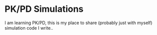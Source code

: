 # PK/PD Simulations

I am learning PK/PD, this is my place to share (probably just with myself) simulation code I write..